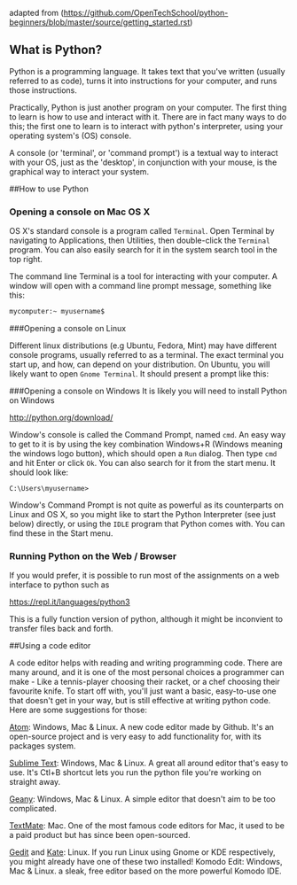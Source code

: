 adapted from (https://github.com/OpenTechSchool/python-beginners/blob/master/source/getting_started.rst)

## What is Python?

Python is a programming language. It takes text that you've written (usually referred to as code), turns it into instructions for your computer, and runs those instructions. 

Practically, Python is just another program on your computer. The first thing to learn is how to use and interact with it. There are in fact many ways to do this; the first one to learn is to interact with python's interpreter, using your operating system's (OS) console.

A console (or 'terminal', or 'command prompt') is a textual way to interact with your OS, just as the 'desktop', in conjunction with your mouse, is the graphical way to interact your system. 

##How to use Python
### Opening a console on Mac OS X
OS X's standard console is a program called `Terminal`. Open Terminal by navigating to Applications, then Utilities, then double-click the `Terminal` program. You can also easily search for it in the system search tool in the top right.

The command line Terminal is a tool for interacting with your computer. A window will open with a command line prompt message, something like this:

```bash
mycomputer:~ myusername$
```

###Opening a console on Linux

Different linux distributions (e.g Ubuntu, Fedora, Mint) may have different console programs, usually referred to as a terminal. The exact terminal you start up, and how, can depend on your distribution. On Ubuntu, you will likely want to open `Gnome Terminal`. It should present a prompt like this:

###Opening a console on Windows
It is likely you will need to install Python on Windows

http://python.org/download/

Window's console is called the Command Prompt, named `cmd`. An easy way to get to it is by using the key combination Windows+R (Windows meaning the windows logo button), which should open a `Run` dialog. Then type `cmd` and hit Enter or click `Ok`. You can also search for it from the start menu. It should look like:

```
C:\Users\myusername>
```

Window's Command Prompt is not quite as powerful as its counterparts on Linux and OS X, so you might like to start the Python Interpreter (see just below) directly, or using the `IDLE` program that Python comes with. You can find these in the Start menu.

### Running Python on the Web / Browser
If you would prefer, it is possible to run most of the assignments on a web interface to python such as 

https://repl.it/languages/python3

This is a fully function version of python, although it might be inconvient to transfer files back and forth.


##Using a code editor

A code editor helps with reading and writing programming code. There are many around, and it is one of the most personal choices a programmer can make - Like a tennis-player choosing their racket, or a chef choosing their favourite knife. To start off with, you'll just want a basic, easy-to-use one that doesn't get in your way, but is still effective at writing python code. Here are some suggestions for those:

[Atom](https://atom.io): Windows, Mac & Linux. A new code editor made by Github. It's an open-source project and is very easy to add functionality for, with its packages system.

[Sublime Text](https://www.sublimetext.com/3): Windows, Mac & Linux. A great all around editor that's easy to use. It's Ctl+B shortcut lets you run the python file you're working on straight away.

[Geany](http://www.geany.org/): Windows, Mac & Linux. A simple editor that doesn't aim to be too complicated.

[TextMate](http://macromates.com/): Mac. One of the most famous code editors for Mac, it used to be a paid product but has since been open-sourced.

[Gedit]( https://projects.gnome.org/gedit/) and [Kate](http://kate-editor.org/): Linux. If you run Linux using Gnome or KDE respectively, you might already have one of these two installed!
Komodo Edit: Windows, Mac & Linux. a sleak, free editor based on the more powerful Komodo IDE.


